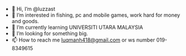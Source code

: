- 👋 Hi, I’m @luzzast
- 👀 I’m interested in fishing, pc and mobile games, work hard for money and goods.
- 🌱 I’m currently learning UNIVERSITI UTARA MALAYSIA
- 💞️ I’m looking for something big.
- 📫 How to reach me luqmanh418@gmail.com or ws number 019-8349615

<!---
luzzast/luzzast is a ✨ special ✨ repository because its `README.md` (this file) appears on your GitHub profile.
You can click the Preview link to take a look at your changes.
--->
